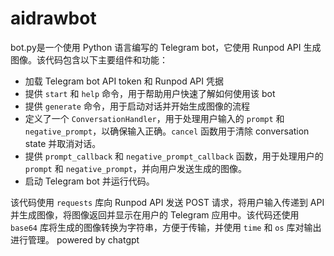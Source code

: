 # aidrawbot

bot.py是一个使用 Python 语言编写的 Telegram bot，它使用 Runpod  API 生成图像。该代码包含以下主要组件和功能：

- 加载 Telegram bot API token 和 Runpod API 凭据
- 提供 `start` 和 `help` 命令，用于帮助用户快速了解如何使用该 bot
- 提供 `generate` 命令，用于启动对话并开始生成图像的流程
- 定义了一个 `ConversationHandler`，用于处理用户输入的 `prompt` 和 `negative_prompt`，以确保输入正确。`cancel` 函数用于清除 conversation state 并取消对话。
- 提供 `prompt_callback` 和 `negative_prompt_callback` 函数，用于处理用户的 `prompt` 和 `negative_prompt`，并向用户发送生成的图像。
- 启动 Telegram bot 并运行代码。

该代码使用 `requests` 库向 Runpod API 发送 POST 请求，将用户输入传递到 API 并生成图像，将图像返回并显示在用户的 Telegram 应用中。该代码还使用 `base64` 库将生成的图像转换为字符串，方便于传输，并使用 `time` 和 `os` 库对输出进行管理。
powered by chatgpt


